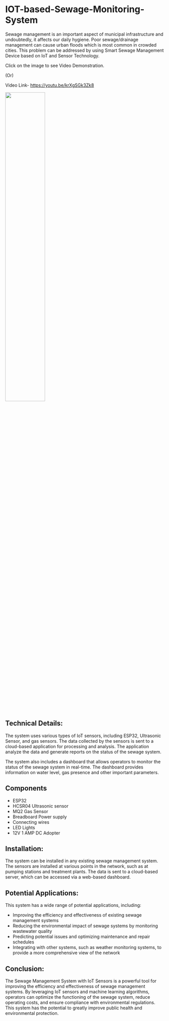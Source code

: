 # IOT-based-Sewage-Monitoring-System

Sewage management is an important aspect of municipal infrastructure and undoubtedly, it affects our daily hygiene.
Poor sewage/drainage management can cause urban floods which is most common in crowded cities.
This problem can be addressed by using Smart Sewage Management Device based on IoT and Sensor Technology.

Click on the image to see Video Demonstration.

(Or)

Video Link- https://youtu.be/krXgSGk3Zk8

[<img src="https://lh3.googleusercontent.com/HmwKMG_NasaDLz2ML1qMdghMgtccdZBjKzd7vvEUvFK4woJBDYxTPdT_rUcQUtpHvX6zCH3OHj5HO2wkxzrpIhh3hcEy1vuahhga9CCL" width="50%">](https://youtu.be/krXgSGk3Zk8)

## Technical Details:
The system uses various types of IoT sensors, including ESP32, Ultrasonic Sensor, and gas sensors. The data collected by the sensors is sent to a cloud-based application for processing and analysis. The application analyze the data and generate reports on the status of the sewage system.

The system also includes a dashboard that allows operators to monitor the status of the sewage system in real-time. The dashboard provides information on water level, gas presence and other important parameters. 

## Components
* ESP32
* HCSR04 Ultrasonic sensor
* MQ2 Gas Sensor
* Breadboard Power supply
* Connecting wires
* LED Lights
* 12V 1 AMP DC Adopter

## Installation:
The system can be installed in any existing sewage management system. The sensors are installed at various points in the network, such as at pumping stations and treatment plants. The data is sent to a cloud-based server, which can be accessed via a web-based dashboard.

## Potential Applications:
This system has a wide range of potential applications, including:
* Improving the efficiency and effectiveness of existing sewage management systems
* Reducing the environmental impact of sewage systems by monitoring wastewater quality
* Predicting potential issues and optimizing maintenance and repair schedules
* Integrating with other systems, such as weather monitoring systems, to provide a more comprehensive view of the network

## Conclusion:
The Sewage Management System with IoT Sensors is a powerful tool for improving the efficiency and effectiveness of sewage management systems. By leveraging IoT sensors and machine learning algorithms, operators can optimize the functioning of the sewage system, reduce operating costs, and ensure compliance with environmental regulations. This system has the potential to greatly improve public health and environmental protection.




